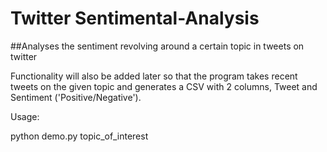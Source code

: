 # Twitter Sentimental-Analysis
##Analyses the sentiment revolving around a certain topic in tweets on twitter


Functionality will also be added later so that the program takes recent tweets on the given topic and generates a CSV with 2 columns, Tweet and Sentiment ('Positive/Negative').

Usage:

python demo.py topic_of_interest

